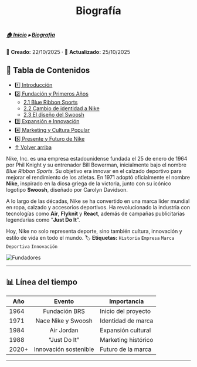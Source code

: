 
 <h1 align="center"> Biografía<h1/>



##### [🏠 Inicio](index.md) ▸ [Biografía](articulo.1.md) 
📅 **Creado:** 22/10/2025 · 🔄 **Actualizado:** 25/10/2025

## 📌 Tabla de Contenidos
- [1️⃣ Introducción](#1️⃣-introducción)
- [2️⃣ Fundación y Primeros Años](#2️⃣-fundación-y-primeros-años)
  - [2.1 Blue Ribbon Sports](#21-blue-ribbon-sports)
  - [2.2 Cambio de identidad a Nike](#22-cambio-de-identidad-a-nike)
  - [2.3 El diseño del Swoosh](#23-el-diseño-del-swoosh)
- [3️⃣ Expansión e Innovación](#3️⃣-expansión-e-innovación)
- [4️⃣ Marketing y Cultura Popular](#4️⃣-marketing-y-cultura-popular)
- [5️⃣ Presente y Futuro de Nike](#5️⃣-presente-y-futuro-de-nike)
- [↑ Volver arriba](#🏃‍♂️-biografía-open_book)



Nike, Inc. es una empresa estadounidense fundada el 25 de enero de 1964 por Phil Knight y su entrenador Bill Bowerman, inicialmente bajo el nombre *Blue Ribbon Sports*. Su objetivo era innovar en el calzado deportivo para mejorar el rendimiento de los atletas. En 1971 adoptó oficialmente el nombre **Nike**, inspirado en la diosa griega de la victoria, junto con su icónico logotipo **Swoosh**, diseñado por Carolyn Davidson.

A lo largo de las décadas, Nike se ha convertido en una marca líder mundial en ropa, calzado y accesorios deportivos. Ha revolucionado la industria con tecnologías como **Air**, **Flyknit** y **React**, además de campañas publicitarias legendarias como “**Just Do It**”.

Hoy, Nike no solo representa deporte, sino también cultura, innovación y estilo de vida en todo el mundo.
🏷️ **Etiquetas:**  `Historia` `Empresa` `Marca Deportiva` `Innovación`

![Fundadores][logo]

[logo]: https://blogger.googleusercontent.com/img/b/R29vZ2xl/AVvXsEgXK3xvjDxonfkWFa9XYi_yVDVlMebP0D1K_KgYTxpiSCpCwNHAlx6xb45s73qkef4zixlD2SdQ_1vSc4yLZhvwESR1Y1H91fiw0wBB4grbG0-J61CdItPx8LvWaoEiYW7WNZ2ykekOB7A/s1600/phil-knight-bill-bowerman_nqty51.jpg "Fundadores"


---

## 📊  Línea del tiempo 
| Año | Evento | Importancia |
|-----|:------:|------------|
| 1964 | Fundación BRS | Inicio del proyecto |
| 1971 | Nace Nike y Swoosh | Identidad de marca |
| 1984 | Air Jordan | Expansión cultural |
| 1988 | “Just Do It” | Marketing histórico |
| 2020+ | Innovación sostenible | Futuro de la marca |

---

